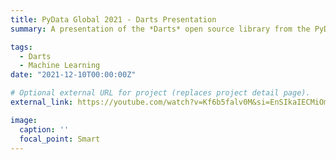 ```yaml
---
title: PyData Global 2021 - Darts Presentation
summary: A presentation of the *Darts* open source library from the PyData Global 2021 conference by Francesco Lässig and Julien Herzen.

tags:
  - Darts
  - Machine Learning
date: "2021-12-10T00:00:00Z"

# Optional external URL for project (replaces project detail page).
external_link: https://youtube.com/watch?v=Kf6b5falv0M&si=EnSIkaIECMiOmarE

image:
  caption: ''
  focal_point: Smart
---
```

